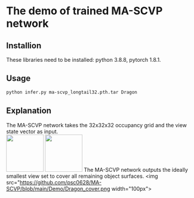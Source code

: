 # The demo of trained MA-SCVP network
## Installion
These libraries need to be installed: python 3.8.8, pytorch 1.8.1.
## Usage
```bash
python infer.py ma-scvp_longtail32.pth.tar Dragon
```
## Explanation
The MA-SCVP network takes the 32x32x32 occupancy grid and the view state vector as input.  
<img src="https://github.com/psc0628/MA-SCVP/blob/main/Demo/Dragon_voxelscene.png" width="100px"> <img src="https://github.com/psc0628/MA-SCVP/blob/main/Demo/Dragon_viewstate.png" width="100px">
The MA-SCVP network outputs the ideally smallest view set to cover all remaining object surfaces.
<img src="https://github.com/psc0628/MA-SCVP/blob/main/Demo/Dragon_cover.png width="100px">

